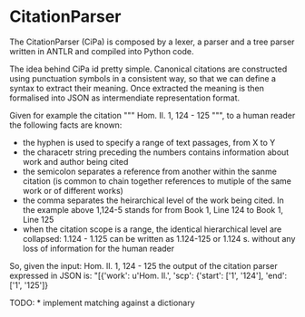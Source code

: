 CitationParser
==============

The CitationParser (CiPa) is composed by a lexer, a parser and a tree parser written in ANTLR and compiled into Python code.

The idea behind CiPa id pretty simple. Canonical citations are constructed using punctuation symbols in a consistent way, so that we can define a syntax to extract their meaning. Once extracted the meaning is then formalised into JSON as intermendiate representation format.

Given for example the citation """ Hom. Il. 1, 124 - 125 """, to a human reader the following facts are known:
* the hyphen is used to specify a range of text passages, from X to Y
* the characetr string preceding the numbers contains information about work and author being cited
* the semicolon separates a reference from another within the sanme citation (is common to chain together references to mutiple of the same work or of different works) 
* the comma separates the heirarchical level of the work being cited. In the example above 1,124-5 stands for from Book 1, Line 124 to Book 1, Line 125
* when the citation scope is a range, the identical hierarchical level are collapsed: 1.124 - 1.125 can be written as 1.124-125 or 1.124 s. without any loss of information for the human reader

So, given the input:
	Hom. Il. 1, 124 - 125
the output of the citation parser expressed in JSON is:
	"[{'work': u'Hom. Il.', 'scp': {'start': ['1', '124'], 'end': ['1', '125']}
	
TODO:
	* implement matching against a dictionary